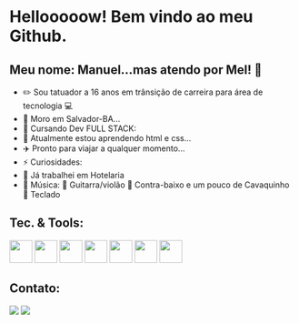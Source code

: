 #  Hellooooow! Bem vindo ao meu Github. 
## Meu nome: Manuel...mas atendo por Mel! 🤘

- ✏️ Sou tatuador a 16 anos em trânsição de carreira para área de tecnologia 💻
- 💒 Moro em Salvador-BA...
- 💾 Cursando Dev FULL STACK:
- 🌱 Atualmente estou aprendendo html e css...
- ✈️ Pronto para viajar a qualquer momento...
- ⚡ Curiosidades: 
-    🏨 Já trabalhei em Hotelaria
- 🎼 Música:
   🎸 Guitarra/violão 🎻 Contra-baixo e um pouco de Cavaquinho
   🎹 Teclado

## Tec. & Tools:

<img src="https://cdn.jsdelivr.net/gh/devicons/devicon/icons/python/python-original.svg" width="40" height="40"/>  <img src="https://cdn.jsdelivr.net/gh/devicons/devicon/icons/mysql/mysql-original-wordmark.svg" width="40" height="40" /> <img src="https://cdn.jsdelivr.net/gh/devicons/devicon/icons/pycharm/pycharm-original.svg" width="40" height="40" /> <img src="https://cdn.jsdelivr.net/gh/devicons/devicon/icons/vscode/vscode-original.svg" width="40" height="40" />  <img src="https://cdn.jsdelivr.net/gh/devicons/devicon/icons/fastapi/fastapi-original-wordmark.svg" width="40" height="40"/> <img src="https://cdn.jsdelivr.net/gh/devicons/devicon/icons/html5/html5-original.svg" width="40" height="40"/>  <img src="https://cdn.jsdelivr.net/gh/devicons/devicon/icons/css3/css3-original.svg" width="40" height="40" />
          
 
## Contato:

<a href="https://instagram.com/n.4rtes" target="_blank"><img src="https://img.shields.io/badge/-Instagram-%23E4405F?style=for-the-badge&logo=instagram&logoColor=white" target="_blank"></a> 
<a href = "mailto:melvistattoo@gmail.com"><img src="https://img.shields.io/badge/Gmail-D14836?style=for-the-badge&logo=gmail&logoColor=white" target="_blank"></a>


          
